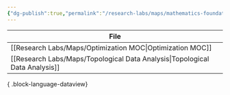 ```yaml
---
{"dg-publish":true,"permalink":"/research-labs/maps/mathematics-foundation-moc/","tags":["map"],"created":"2025-03-03T10:27:38.600+07:00","updated":"2025-03-12T21:41:28.796+07:00"}
---
```


  | File                                                                           |
| ------------------------------------------------------------------------------ |
| [[Research Labs/Maps/Optimization MOC\|Optimization MOC]]                   |
| [[Research Labs/Maps/Topological Data Analysis\|Topological Data Analysis]] |

{ .block-language-dataview}

